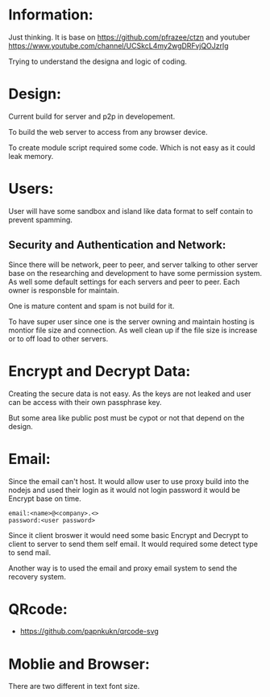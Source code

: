 # Information:
  Just thinking. It is base on https://github.com/pfrazee/ctzn and youtuber https://www.youtube.com/channel/UCSkcL4my2wgDRFvjQOJzrlg 

  Trying to understand the designa and logic of coding.

# Design:
  Current build for server and p2p in developement.

  To build the web server to access from any browser device.

  To create module script required some code. Which is not easy as it could leak memory.

# Users:
  User will have some sandbox and island like data format to self contain to prevent spamming.

## Security and Authentication and Network:
  Since there will be network, peer to peer, and server talking to other server base on the researching and development to have some permission system. As well some default settings for each servers and peer to peer. Each owner is responsble for maintain.

  One is mature content and spam is not build for it.

  To have super user since one is the server owning and maintain hosting is montior file size and connection. As well clean up if the file size is increase or to off load to other servers.

# Encrypt and Decrypt Data:
  Creating the secure data is not easy. As the keys are not leaked and user can be access with their own passphrase key.

  But some area like public post must be cypot or not that depend on the design.

# Email:
  Since the email can't host. It would allow user to use proxy build into the nodejs and used their login as it would not login password it would be Encrypt base on time.
```
email:<name>@<company>.<>
password:<user password>
```
  Since it client broswer it would need some basic Encrypt and Decrypt to client to server to send them self email. It would required some detect type to send mail.

  Another way is to used the email and proxy email system to send the recovery system.

# QRcode:

 * https://github.com/papnkukn/qrcode-svg

# Moblie and Browser:
  There are two different in text font size.